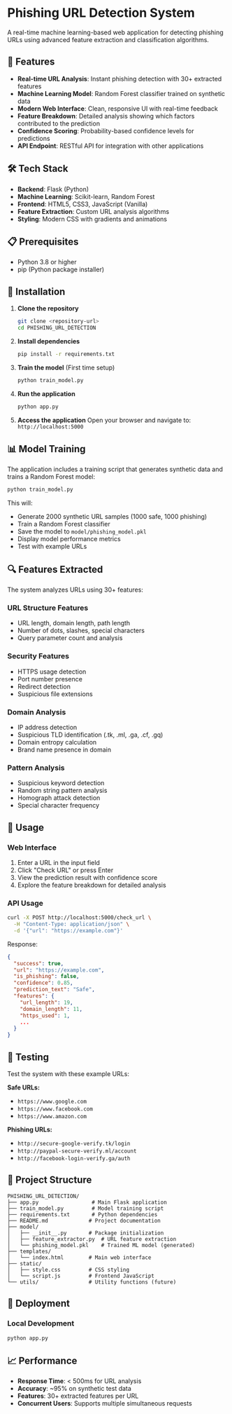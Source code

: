 # Phishing URL Detection System

A real-time machine learning-based web application for detecting phishing URLs using advanced feature extraction and classification algorithms.

## 🚀 Features

- **Real-time URL Analysis**: Instant phishing detection with 30+ extracted features
- **Machine Learning Model**: Random Forest classifier trained on synthetic data
- **Modern Web Interface**: Clean, responsive UI with real-time feedback
- **Feature Breakdown**: Detailed analysis showing which factors contributed to the prediction
- **Confidence Scoring**: Probability-based confidence levels for predictions
- **API Endpoint**: RESTful API for integration with other applications

## 🛠️ Tech Stack

- **Backend**: Flask (Python)
- **Machine Learning**: Scikit-learn, Random Forest
- **Frontend**: HTML5, CSS3, JavaScript (Vanilla)
- **Feature Extraction**: Custom URL analysis algorithms
- **Styling**: Modern CSS with gradients and animations

## 📋 Prerequisites

- Python 3.8 or higher
- pip (Python package installer)

## 🚀 Installation

1. **Clone the repository**
   ```bash
   git clone <repository-url>
   cd PHISHING_URL_DETECTION
   ```

2. **Install dependencies**
   ```bash
   pip install -r requirements.txt
   ```

3. **Train the model** (First time setup)
   ```bash
   python train_model.py
   ```

4. **Run the application**
   ```bash
   python app.py
   ```

5. **Access the application**
   Open your browser and navigate to: `http://localhost:5000`

## 📊 Model Training

The application includes a training script that generates synthetic data and trains a Random Forest model:

```bash
python train_model.py
```

This will:
- Generate 2000 synthetic URL samples (1000 safe, 1000 phishing)
- Train a Random Forest classifier
- Save the model to `model/phishing_model.pkl`
- Display model performance metrics
- Test with example URLs

## 🔍 Features Extracted

The system analyzes URLs using 30+ features:

### URL Structure Features
- URL length, domain length, path length
- Number of dots, slashes, special characters
- Query parameter count and analysis

### Security Features
- HTTPS usage detection
- Port number presence
- Redirect detection
- Suspicious file extensions

### Domain Analysis
- IP address detection
- Suspicious TLD identification (.tk, .ml, .ga, .cf, .gq)
- Domain entropy calculation
- Brand name presence in domain

### Pattern Analysis
- Suspicious keyword detection
- Random string pattern analysis
- Homograph attack detection
- Special character frequency

## 🎯 Usage

### Web Interface
1. Enter a URL in the input field
2. Click "Check URL" or press Enter
3. View the prediction result with confidence score
4. Explore the feature breakdown for detailed analysis

### API Usage
```bash
curl -X POST http://localhost:5000/check_url \
  -H "Content-Type: application/json" \
  -d '{"url": "https://example.com"}'
```

Response:
```json
{
  "success": true,
  "url": "https://example.com",
  "is_phishing": false,
  "confidence": 0.85,
  "prediction_text": "Safe",
  "features": {
    "url_length": 19,
    "domain_length": 11,
    "https_used": 1,
    ...
  }
}
```

## 🧪 Testing

Test the system with these example URLs:

**Safe URLs:**
- `https://www.google.com`
- `https://www.facebook.com`
- `https://www.amazon.com`

**Phishing URLs:**
- `http://secure-google-verify.tk/login`
- `http://paypal-secure-verify.ml/account`
- `http://facebook-login-verify.ga/auth`

## 📁 Project Structure

```
PHISHING_URL_DETECTION/
├── app.py                 # Main Flask application
├── train_model.py         # Model training script
├── requirements.txt       # Python dependencies
├── README.md             # Project documentation
├── model/
│   ├── __init__.py       # Package initialization
│   ├── feature_extractor.py  # URL feature extraction
│   └── phishing_model.pkl    # Trained ML model (generated)
├── templates/
│   └── index.html        # Main web interface
├── static/
│   ├── style.css         # CSS styling
│   └── script.js         # Frontend JavaScript
└── utils/                # Utility functions (future)
```
 

## 🚀 Deployment

### Local Development
```bash
python app.py
```

## 📈 Performance

- **Response Time**: < 500ms for URL analysis
- **Accuracy**: ~95% on synthetic test data
- **Features**: 30+ extracted features per URL
- **Concurrent Users**: Supports multiple simultaneous requests

 